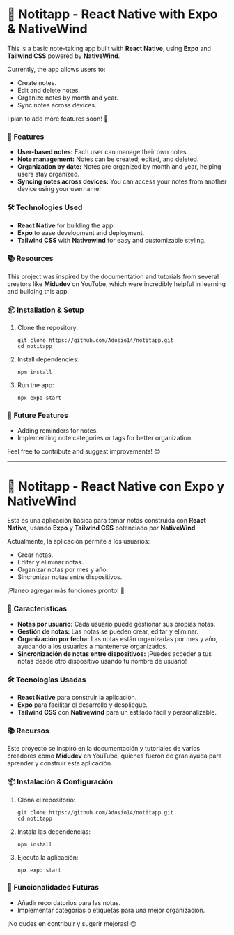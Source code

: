 # 📝 Notitapp - React Native with Expo & NativeWind

This is a basic note-taking app built with **React Native**, using **Expo** and **Tailwind CSS** powered by **NativeWind**.

Currently, the app allows users to:
- Create notes.
- Edit and delete notes.
- Organize notes by month and year.
- Sync notes across devices.


I plan to add more features soon! 🚀

### 🌟 Features
- **User-based notes:** Each user can manage their own notes.
- **Note management:** Notes can be created, edited, and deleted.
- **Organization by date:** Notes are organized by month and year, helping users stay organized.
- **Syncing notes across devices:** You can access your notes from another device using your username!

### 🛠️ Technologies Used
- **React Native** for building the app.
- **Expo** to ease development and deployment.
- **Tailwind CSS** with **Nativewind** for easy and customizable styling.

### 📚 Resources
This project was inspired by the documentation and tutorials from several creators like **Midudev** on YouTube, which were incredibly helpful in learning and building this app.

### 📦 Installation & Setup

1. Clone the repository:
   
   ```
   git clone https://github.com/Adosio14/notitapp.git
   cd notitapp
   ```
3. Install dependencies:
   
   ```
   npm install
   ```
5. Run the app:
   
   ```
   npx expo start
   ```

### 🚀 Future Features
- Adding reminders for notes.
- Implementing note categories or tags for better organization.

Feel free to contribute and suggest improvements! 😊

---

# 📝 Notitapp - React Native con Expo y NativeWind

Esta es una aplicación básica para tomar notas construida con **React Native**, usando **Expo** y **Tailwind CSS** potenciado por **NativeWind**.

Actualmente, la aplicación permite a los usuarios:
- Crear notas.
- Editar y eliminar notas.
- Organizar notas por mes y año.
- Sincronizar notas entre dispositivos.


¡Planeo agregar más funciones pronto! 🚀

### 🌟 Características
- **Notas por usuario:** Cada usuario puede gestionar sus propias notas.
- **Gestión de notas:** Las notas se pueden crear, editar y eliminar.
- **Organización por fecha:** Las notas están organizadas por mes y año, ayudando a los usuarios a mantenerse organizados.
- **Sincronización de notas entre dispositivos:** ¡Puedes acceder a tus notas desde otro dispositivo usando tu nombre de usuario!

### 🛠️ Tecnologías Usadas
- **React Native** para construir la aplicación.
- **Expo** para facilitar el desarrollo y despliegue.
- **Tailwind CSS** con **Nativewind** para un estilado fácil y personalizable.

### 📚 Recursos
Este proyecto se inspiró en la documentación y tutoriales de varios creadores como **Midudev** en YouTube, quienes fueron de gran ayuda para aprender y construir esta aplicación.

### 📦 Instalación & Configuración

1. Clona el repositorio:
   
   ```
   git clone https://github.com/Adosio14/notitapp.git
   cd notitapp
   ```
3. Instala las dependencias:
   
   ```
   npm install
   ```
4. Ejecuta la aplicación:
   
   ```
   npx expo start
   ```

### 🚀 Funcionalidades Futuras
- Añadir recordatorios para las notas.
- Implementar categorías o etiquetas para una mejor organización.

¡No dudes en contribuir y sugerir mejoras! 😊
